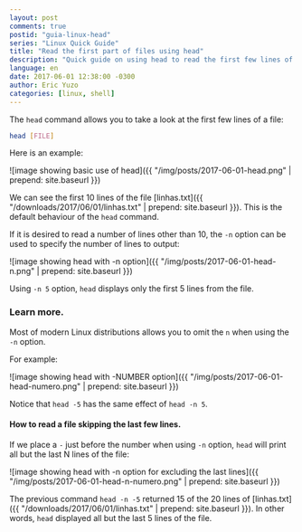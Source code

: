 ```yaml
---
layout: post
comments: true
postid: "guia-linux-head"
series: "Linux Quick Guide"
title: "Read the first part of files using head"
description: "Quick guide on using head to read the first few lines of files."
language: en
date: 2017-06-01 12:38:00 -0300
author: Eric Yuzo
categories: [linux, shell]
---
```

The `head` command allows you to take a look at the first few lines of a file:

```bash
head [FILE]
```

Here is an example:

![image showing basic use of head]({{ "/img/posts/2017-06-01-head.png" | prepend: site.baseurl }})

We can see the first 10 lines of the file [linhas.txt]({{ "/downloads/2017/06/01/linhas.txt" | prepend: site.baseurl }}). This is the default behaviour of the `head` command.

If it is desired to read a number of lines other than 10, the `-n` option can be used to specify the number of lines to output:

![image showing head with -n option]({{ "/img/posts/2017-06-01-head-n.png" | prepend: site.baseurl }})

Using `-n 5` option, `head` displays only the first 5 lines from the file.

### Learn more.

Most of modern Linux distributions allows you to omit the `n` when using the `-n` option.

For example:

![image showing head with -NUMBER option]({{ "/img/posts/2017-06-01-head-numero.png" | prepend: site.baseurl }})

Notice that `head -5` has the same effect of `head -n 5`.

#### How to read a file skipping the last few lines.

If we place a `-` just before the number when using `-n` option, `head` will print all but the last N lines of the file:

![image showing head with -n option for excluding the last lines]({{ "/img/posts/2017-06-01-head-n-numero.png" | prepend: site.baseurl }})

The previous command `head -n -5` returned 15 of the 20 lines of [linhas.txt]({{ "/downloads/2017/06/01/linhas.txt" | prepend: site.baseurl }}). In other words, `head` displayed all but the last 5 lines of the file.
